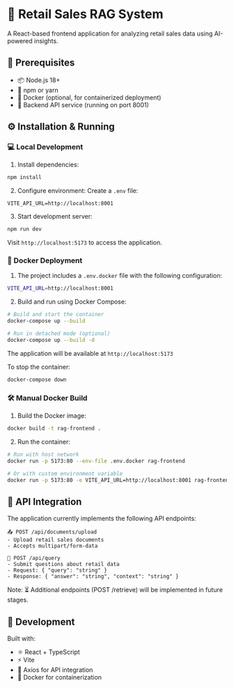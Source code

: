 # 🤖 Retail Sales RAG System

A React-based frontend application for analyzing retail sales data using AI-powered insights.

## 🚀 Prerequisites

- 📦 Node.js 18+
- 📍 npm or yarn
- 🐳 Docker (optional, for containerized deployment)
- 🔌 Backend API service (running on port 8001)

## ⚙️ Installation & Running

### 💻 Local Development

1. Install dependencies:
```bash
npm install
```

2. Configure environment:
Create a `.env` file:
```
VITE_API_URL=http://localhost:8001
```

3. Start development server:
```bash
npm run dev
```

Visit `http://localhost:5173` to access the application.

### 🐳 Docker Deployment

1. The project includes a `.env.docker` file with the following configuration:
```bash
VITE_API_URL=http://localhost:8001
```

2. Build and run using Docker Compose:
```bash
# Build and start the container
docker-compose up --build

# Run in detached mode (optional)
docker-compose up --build -d
```

The application will be available at `http://localhost:5173`

To stop the container:
```bash
docker-compose down
```

### 🛠️ Manual Docker Build

1. Build the Docker image:
```bash
docker build -t rag-frontend .
```

2. Run the container:
```bash
# Run with host network
docker run -p 5173:80 --env-file .env.docker rag-frontend

# Or with custom environment variable
docker run -p 5173:80 -e VITE_API_URL=http://localhost:8001 rag-frontend
```

## 🔌 API Integration

The application currently implements the following API endpoints:

```
📤 POST /api/documents/upload
- Upload retail sales documents
- Accepts multipart/form-data

💭 POST /api/query
- Submit questions about retail data
- Request: { "query": "string" }
- Response: { "answer": "string", "context": "string" }
```

Note: ⏳ Additional endpoints (POST /retrieve) will be implemented in future stages.

## 🔧 Development

Built with:
- ⚛️ React + TypeScript
- ⚡ Vite
- 🔄 Axios for API integration
- 🐳 Docker for containerization

